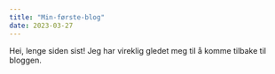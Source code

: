 ```yaml
---
title: "Min-første-blog"
date: 2023-03-27
---
```

Hei, lenge siden sist! Jeg har vireklig gledet meg til å komme tilbake til bloggen.
